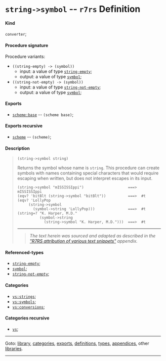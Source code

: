 

<a id='definition__r7rs__string-_3e_symbol'></a>

# `string->symbol` -- `r7rs` Definition


<a id='definition__r7rs__string-_3e_symbol__kind'></a>

#### Kind

`converter`;


<a id='definition__r7rs__string-_3e_symbol__procedure-signature'></a>

#### Procedure signature

Procedure variants:
 * `((string-empty) -> (symbol))`
   * input: a value of type [`string-empty`](../../r7rs/types/string-empty.md#type__r7rs__string-empty);
   * output: a value of type [`symbol`](../../r7rs/types/symbol.md#type__r7rs__symbol);
 * `((string-not-empty) -> (symbol))`
   * input: a value of type [`string-not-empty`](../../r7rs/types/string-not-empty.md#type__r7rs__string-not-empty);
   * output: a value of type [`symbol`](../../r7rs/types/symbol.md#type__r7rs__symbol);


<a id='definition__r7rs__string-_3e_symbol__exports'></a>

#### Exports

 * [`scheme:base`](../../r7rs/exports/scheme_3a_base.md#export__r7rs__scheme_3a_base) -- `(scheme base)`;


<a id='definition__r7rs__string-_3e_symbol__exports-recursive'></a>

#### Exports recursive

 * [`scheme`](../../r7rs/exports/scheme.md#export__r7rs__scheme) -- `(scheme)`;


<a id='definition__r7rs__string-_3e_symbol__description'></a>

#### Description

> ````
> (string->symbol string)
> ````
> 
> 
> Returns the symbol whose name is `string`.  This procedure can
> create symbols with names containing special characters that would
> require escaping when written, but does not interpret escapes in its input.
> 
> ````
> (string->symbol "mISSISSIppi")                    ===>  mISSISSIppi
> (eqv? 'bitBlt (string->symbol "bitBlt"))          ===>  #t
> (eqv? 'LollyPop
>      (string->symbol
>        (symbol->string 'LollyPop)))               ===>  #t
> (string=? "K. Harper, M.D."
>           (symbol->string
>             (string->symbol "K. Harper, M.D.")))  ===>  #t
> ````
> 
> 
> ----
> > *The text herein was sourced and adapted as described in the ["R7RS attribution of various text snippets"](../../r7rs/appendices/attribution.md#appendix__r7rs__attribution) appendix.*


<a id='definition__r7rs__string-_3e_symbol__referenced-types'></a>

#### Referenced-types

 * [`string-empty`](../../r7rs/types/string-empty.md#type__r7rs__string-empty);
 * [`symbol`](../../r7rs/types/symbol.md#type__r7rs__symbol);
 * [`string-not-empty`](../../r7rs/types/string-not-empty.md#type__r7rs__string-not-empty);


<a id='definition__r7rs__string-_3e_symbol__categories'></a>

#### Categories

 * [`vs:strings`](../../vonuvoli/categories/vs_3a_strings.md#category__vonuvoli__vs_3a_strings);
 * [`vs:symbols`](../../vonuvoli/categories/vs_3a_symbols.md#category__vonuvoli__vs_3a_symbols);
 * [`vs:conversions`](../../vonuvoli/categories/vs_3a_conversions.md#category__vonuvoli__vs_3a_conversions);


<a id='definition__r7rs__string-_3e_symbol__categories-recursive'></a>

#### Categories recursive

 * [`vs`](../../vonuvoli/categories/vs.md#category__vonuvoli__vs);

----

Goto: [library](../../r7rs/_index.md#library__r7rs), [categories](../../r7rs/categories/_index.md#toc__r7rs__categories), [exports](../../r7rs/exports/_index.md#toc__r7rs__exports), [definitions](../../r7rs/definitions/_index.md#toc__r7rs__definitions), [types](../../r7rs/types/_index.md#toc__r7rs__types), [appendices](../../r7rs/appendices/_index.md#toc__r7rs__appendices), other [libraries](../../_libraries.md#toc__libraries).

----

